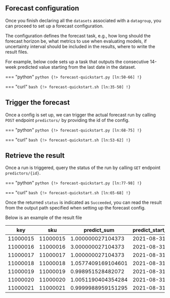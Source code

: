 
## Forecast configuration

Once you finish declaring all the `datasets` associated with a `datagroup`, you can proceed to set up a forecast configuration.

The configuration defines the forecast task, e.g., how long should the forecast horizon be, what metrics to use when evaluating models, if uncertainty interval should be included in the results, where to write the result files.

For example, below code sets up a task that outputs the consecutive 14-week predicted value starting from the last date in the dataset.

=== "python"
    ```python
    {!> forecast-quickstart.py [ln:50-66] !}
    ```

=== "curl"
    ```bash
    {!> forecast-quickstart.sh [ln:35-50] !}
    ```

## Trigger the forecast

Once a config is set up, we can trigger the actual forecast run by calling `POST` endpoint `predictors/` by providing the id of the config.

=== "python"
    ```python
    {!> forecast-quickstart.py [ln:68-75] !}
    ```

=== "curl"
    ```bash
    {!> forecast-quickstart.sh [ln:53-62] !}
    ```

## Retrieve the result

Once a run is triggered, query the status of the run by calling `GET` endpoint `predictors/{id}`.

=== "python"
    ```python
    {!> forecast-quickstart.py [ln:77-98] !}
    ```

=== "curl"
    ```bash
    {!> forecast-quickstart.sh [ln:65-68] !}
    ```

Once the returned `status` is indicated as `Succeeded`, you can read the result from the output path specified when setting up the forecast config.

Below is an example of the result file

key|sku|predict_sum|predict_start_date|predict_horizon
---|---|---------|----------------|----------
11000015|11000015|1.000000027104373|2021-08-31|7
11000016|11000016|3.000000027104373|2021-08-31|7
11000017|11000017|1.000000027104373|2021-08-31|7
11000018|11000018|1.0577409169104601|2021-08-31|7
11000019|11000019|0.998951528482072|2021-08-31|7
11000020|11000020|1.0051190404354284|2021-08-31|7
11000021|11000021|0.9999988959151295|2021-08-31|7



